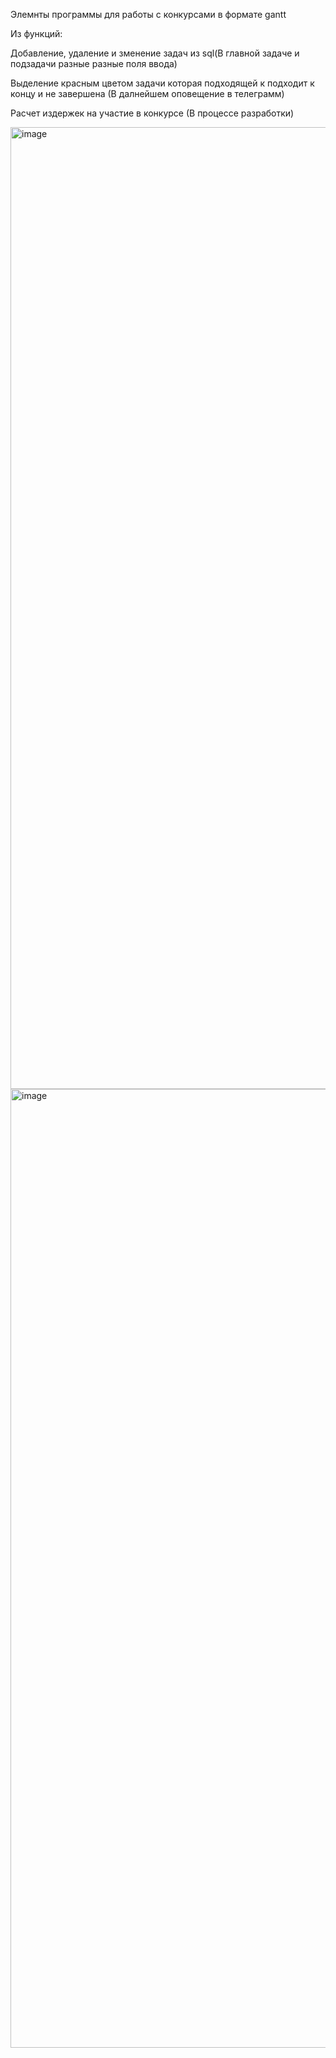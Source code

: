 <p>Элемнты программы для работы с конкурсами в формате gantt</p>
<p>Из функций:</p>
<p>Добавление, удаление и зменение задач из sql(В главной задаче и подзадачи разные разные поля ввода)</p>
<p>Выделение красным цветом задачи которая подходящей к подходит к концу и не завершена (В далнейшем оповещение в телеграмм)</p>
<p>Расчет издержек на участие в конкурсе (В процессе разработки)</p>
<img width="1539" alt="image" src="https://github.com/snipoper/gantt/assets/85823960/81c87487-c1bc-4845-a371-3293ff9e7950">
<img width="1534" alt="image" src="https://github.com/snipoper/gantt/assets/85823960/ba911a53-c707-4a28-9a27-d8e698786808">

